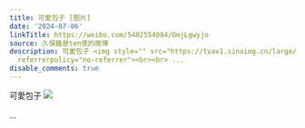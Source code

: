 ```yaml
---
title: 可愛包子 [图片]
date: '2024-07-06'
linkTitle: https://weibo.com/5402554084/OmjLgwyjo
source: 久保醬是ten使的微博
description: 可愛包子 <img style="" src="https://tvax1.sinaimg.cn/large/005TCz76gy1hreg6cbqcfj30u00u0n07.jpg"
  referrerpolicy="no-referrer"><br><br> ...
disable_comments: true
---
```

可愛包子 <img style="" src="https://tvax1.sinaimg.cn/large/005TCz76gy1hreg6cbqcfj30u00u0n07.jpg" referrerpolicy="no-referrer"><br><br> ...